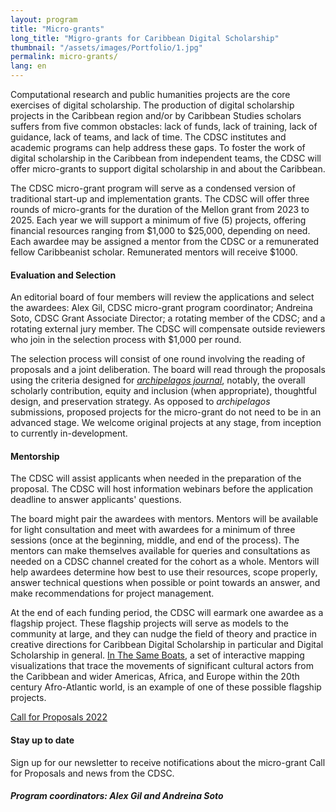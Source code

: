 ```yaml
---
layout: program
title: "Micro-grants"
long_title: "Migro-grants for Caribbean Digital Scholarship"
thumbnail: "/assets/images/Portfolio/1.jpg"
permalink: micro-grants/
lang: en
---
```


<div class="portfolio-details">
    <p>Computational research and public humanities projects are the core exercises of digital scholarship. The production of digital scholarship projects in the Caribbean region and/or by Caribbean Studies scholars suffers from five common obstacles: lack of funds, lack of training, lack of guidance, lack of teams, and lack of time. The CDSC institutes and academic programs can help address these gaps. To foster the work of digital scholarship in the Caribbean from independent teams, the CDSC will offer micro-grants to support digital scholarship in and about the Caribbean.</p>
    <p>The CDSC micro-grant program will serve as a condensed version of traditional start-up and implementation grants. The CDSC will offer three rounds of micro-grants for the duration of the Mellon grant from 2023 to 2025. Each year we will support a minimum of five (5) projects, offering financial resources ranging from $1,000 to $25,000, depending on need. Each awardee may be assigned a mentor from the CDSC or a remunerated fellow Caribbeanist scholar. Remunerated mentors will receive $1000.</p> 
    <h4>Evaluation and Selection</h4>
    <p>An editorial board of four members will review the applications and select the awardees: Alex Gil, CDSC micro-grant program coordinator; Andreina Soto, CDSC Grant Associate Director; a rotating member of the CDSC; and a rotating external jury member. The CDSC will compensate outside reviewers who join in the selection process with $1,000 per round.</p>
    <p>The selection process will consist of one round involving the reading of proposals and a joint deliberation. The board will read through the proposals using the criteria designed for <a href="https://archipelagosjournal.org/reviewers.html" target="_blank"><em>archipelagos journal</em></a>, notably, the overall scholarly contribution, equity and inclusion (when appropriate), thoughtful design, and preservation strategy. As opposed to <em>archipelagos</em> submissions, proposed projects for the micro-grant do not need to be in an advanced stage. We welcome original projects at any stage, from inception to currently in-development.</p>
    <h4>Mentorship</h4>
    <p>The CDSC will assist applicants when needed in the preparation of the proposal. The CDSC will host information webinars before the application deadline to answer applicants' questions.</p>
    <p>The board might pair the awardees with mentors. Mentors will be available for light consultation and meet with awardees for a minimum of three sessions (once at the beginning, middle, and end of the process). The mentors can make themselves available for queries and consultations as needed on a CDSC channel created for the cohort as a whole. Mentors will help awardees determine how best to use their resources, scope properly, answer technical questions when possible or point towards an answer, and make recommendations for project management.</p>
    <p>At the end of each funding period, the CDSC will earmark one awardee as a flagship project. These flagship projects will serve as models to the community at large, and they can nudge the field of theory and practice in creative directions for Caribbean Digital Scholarship in particular and Digital Scholarship in general. <a href="https://sameboats.org/" target="_blank">In The Same Boats</a>, a set of interactive mapping visualizations that trace the movements of significant cultural actors from the Caribbean and wider Americas, Africa, and Europe within the 20th century Afro-Atlantic world, is an example of one of these possible flagship projects.</p>
    <div class="project-demo-btn">
        <a class="btn project-btn" href="{{site.baseurl}}/micro-grants/cfp2022/">Call for Proposals 2022</a>
    </div>
    <h4>Stay up to date</h4>
    <p>Sign up for our newsletter to receive notifications about the micro-grant Call for Proposals and news from the CDSC.</p>
    <h5>Program coordinators: Alex Gil and Andreina Soto</h5>
</div>

